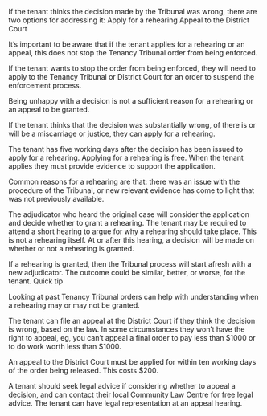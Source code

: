 If the tenant thinks the decision made by the Tribunal was wrong, there are two options for addressing it:
Apply for a rehearing
Appeal to the District Court

It’s important to be aware that if the tenant applies for a rehearing or an appeal, this does not stop the Tenancy Tribunal order from being enforced.

If the tenant wants to stop the order from being enforced, they will need to apply to the Tenancy Tribunal or District Court for an order to suspend the enforcement process.

Being unhappy with a decision is not a sufficient reason for a rehearing or an appeal to be granted.

If the tenant thinks that the decision was substantially wrong, of there is or will be a miscarriage or justice, they can apply for a rehearing.

The tenant has five working days after the decision has been issued to apply for a rehearing. Applying for a rehearing is free. When the tenant applies they must provide evidence to support the application.

Common reasons for a rehearing are that:
there was an issue with the procedure of the Tribunal, or
new relevant evidence has come to light that was not previously available.

The adjudicator who heard the original case will consider the application and decide whether to grant a rehearing. The tenant may be required to attend a short hearing to argue for why a rehearing should take place. This is not a rehearing itself. At or after this hearing, a decision will be made on whether or not a rehearing is granted.

If a rehearing is granted, then the Tribunal process will start afresh with a new adjudicator. The outcome could be similar, better, or worse, for the tenant.
Quick tip

Looking at past Tenancy Tribunal orders can help with understanding when a rehearing may or may not be granted.

The tenant can file an appeal at the District Court if they think the decision is wrong, based on the law. In some circumstances they won’t have the right to appeal, eg, you can’t appeal a final order to pay less than $1000 or to do work worth less than $1000.

An appeal to the District Court must be applied for within ten working days of the order being released. This costs $200.

A tenant should seek legal advice if considering whether to appeal a decision, and can contact their local Community Law Centre for free legal advice. The tenant can have legal representation at an appeal hearing. 